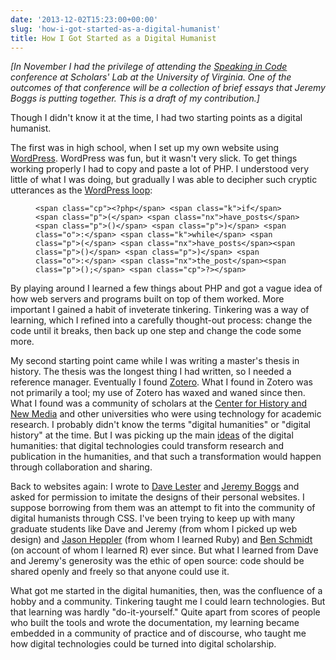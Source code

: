 ```yaml
---
date: '2013-12-02T15:23:00+00:00'
slug: 'how-i-got-started-as-a-digital-humanist'
title: How I Got Started as a Digital Humanist
---
```


*\[In November I had the privilege of attending the [Speaking in Code](http://codespeak.scholarslab.org/) conference at Scholars' Lab at the University of Virginia. One of the outcomes of that conference will be a collection of brief essays that Jeremy Boggs is putting together. This is a draft of my contribution.\]*

Though I didn't know it at the time, I had two starting points as a digital humanist.

The first was in high school, when I set up my own website using [WordPress](http://wordpress.org/). WordPress was fun, but it wasn't very slick. To get things working properly I had to copy and paste a lot of PHP. I understood very little of what I was doing, but gradually I was able to decipher such cryptic utterances as the [WordPress loop](http://codex.wordpress.org/The_Loop):
<figure class="highlight">
<pre><code class="language-php" data-lang="php">&lt;span class="cp">&lt;?php&lt;/span> &lt;span class="k">if&lt;/span> &lt;span class="p">(&lt;/span> &lt;span class="nx">have_posts&lt;/span>&lt;span class="p">()&lt;/span> &lt;span class="p">)&lt;/span> &lt;span class="o">:&lt;/span> &lt;span class="k">while&lt;/span> &lt;span class="p">(&lt;/span> &lt;span class="nx">have_posts&lt;/span>&lt;span class="p">()&lt;/span> &lt;span class="p">)&lt;/span> &lt;span class="o">:&lt;/span> &lt;span class="nx">the_post&lt;/span>&lt;span class="p">();&lt;/span> &lt;span class="cp">?&gt;&lt;/span> </code></pre>
</figure>
By playing around I learned a few things about PHP and got a vague idea of how web servers and programs built on top of them worked. More important I gained a habit of inveterate tinkering. Tinkering was a way of learning, which I refined into a carefully thought-out process: change the code until it breaks, then back up one step and change the code some more.

My second starting point came while I was writing a master's thesis in history. The thesis was the longest thing I had written, so I needed a reference manager. Eventually I found [Zotero](http://www.zotero.org/). What I found in Zotero was not primarily a tool; my use of Zotero has waxed and waned since then. What I found was a community of scholars at the [Center for History and New Media](http://chnm.gmu.edu/) and other universities who were using technology for academic research. I probably didn't know the terms "digital humanities" or "digital history" at the time. But I was picking up the main [ideas](http://lincolnmullen.com/blog/digital-humanities-is-a-spectrum/) of the digital humanities: that digital technologies could transform research and publication in the humanities, and that such a transformation would happen through collaboration and sharing.

Back to websites again: I wrote to [Dave Lester](http://www.davelester.org/) and [Jeremy Boggs](http://clioweb.org/) and asked for permission to imitate the designs of their personal websites. I suppose borrowing from them was an attempt to fit into the community of digital humanists through CSS. I've been trying to keep up with many graduate students like Dave and Jeremy (from whom I picked up web design) and [Jason Heppler](http://jasonheppler.org/) (from whom I learned Ruby) and [Ben Schmidt](http://benschmidt.org/) (on account of whom I learned R) ever since. But what I learned from Dave and Jeremy's generosity was the ethic of open source: code should be shared openly and freely so that anyone could use it.

What got me started in the digital humanities, then, was the confluence of a hobby and a community. Tinkering taught me I could learn technologies. But that learning was hardly "do-it-yourself." Quite apart from scores of people who built the tools and wrote the documentation, my learning became embedded in a community of practice and of discourse, who taught me how digital technologies could be turned into digital scholarship.
